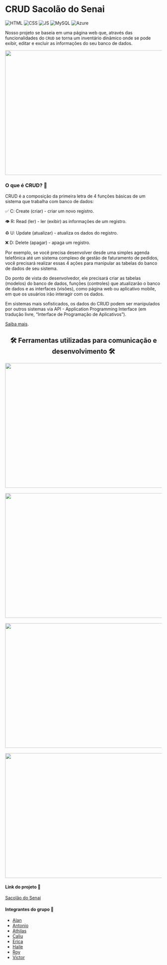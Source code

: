 # CRUD Sacolão do Senai

![HTML](https://img.shields.io/twitter/url?color=%23E34F26&label=HTML5&logo=html5&logoColor=%23E34F26&style=flat-square&url=https%3A%2F%2Fwww.w3schools.com%2F)   ![CSS](https://img.shields.io/twitter/url?color=%231572B6&label=CSS3&logo=css3&logoColor=%231572B6&style=flat-square&url=https%3A%2F%2Fwww.w3schools.com%2F)   ![JS](https://img.shields.io/twitter/url?color=%23F7DF1E&label=JavaScript&logo=JavaScript&logoColor=%23F7DF1E&style=flat-square&url=https%3A%2F%2Fwww.w3schools.com%2F)   ![MySQL](https://img.shields.io/twitter/url?color=%234479A1&label=MySQL&logo=MySQL&logoColor=%234479A1&style=flat-square&url=https%3A%2F%2Fwww.w3schools.com%2F)   ![Azure](https://img.shields.io/twitter/url?color=%230078D4&label=Microsoft%20Azure&logo=Microsoft%20Azure&logoColor=%230078D4&style=flat-square&url=https%3A%2F%2Fwww.w3schools.com%2F)

Nosso projeto se baseia em uma página web que, através das funcionalidades do `` CRUD `` se torna um inventário dinâmico onde se pode exibir, editar e excluir as informações do seu banco de dados.

<p align="center">
  <img src="https://user-images.githubusercontent.com/71888055/125679510-35de2013-bca9-4538-a66d-27b00892f0b7.jpeg" width="600px" height="400px" />
</p>

### O que é CRUD? 🤔

CRUD é a composição da primeira letra de 4 funções básicas de um sistema que trabalha com banco de dados:

✅ C: Create (criar) - criar um novo registro.

👁 R: Read (ler) - ler (exibir) as informações de um registro.

♻️ U: Update (atualizar) - atualiza os dados do registro.

❌ D: Delete (apagar) - apaga um registro.

Por exemplo, se você precisa desenvolver desde uma simples agenda telefônica até um sistema complexo de gestão de faturamento de pedidos, você precisará realizar essas 4 ações para manipular as tabelas do banco de dados de seu sistema.

Do ponto de vista do desenvolvedor, ele precisará criar as tabelas (modelos) do banco de dados, funções (controles) que atualizarão o banco de dados e as interfaces (visões), como página web ou aplicativo mobile, em que os usuários irão interagir com os dados.

Em sistemas mais sofisticados, os dados do CRUD podem ser manipulados por outros sistemas via API - Application Programming Interface (em tradução livre, “Interface de Programação de Aplicativos”).

[Saiba mais](https://angelopublio.com.br/blog/crud).

<h2 align="center"> 🛠️ Ferramentas utilizadas para comunicação e desenvolvimento 🛠️</h2>

<p align="center">
  <a href="https://www.microsoft.com/pt-br/microsoft-teams/log-in" target="_blank">
    <img src="https://user-images.githubusercontent.com/71888055/125680629-56f952c0-13e7-45ab-9340-68be60ee4cb8.PNG" width="600px" height="400px" />
  </a>
  <br>
  <br>

  <img src="https://user-images.githubusercontent.com/71888055/125680625-c439dc27-8f5f-46d4-99ae-b06a58f2f30e.PNG" width="600px" height="400px" />
  <br>
  <br>

  <img src="https://user-images.githubusercontent.com/71888055/125680354-d092e62f-8f4d-48cb-ada0-a075e6649db3.PNG" width="600px" height="400px" />
  <br>
  <br>

  <img src="https://user-images.githubusercontent.com/71888055/125680943-83e7f493-58dc-42c4-a773-2074ba414384.jpg"  width="600px" height="400px" />
</p>

#### Link do projeto 🔗

[Sacolão do Senai](http://haile1.eastus2.cloudapp.azure.com/sacol%C3%A3o.html)

#### Integrantes do grupo 🔗

- [Alan](https://github.com/allan-gh)
- [Antonio](https://github.com/Antonio1711)
- [Athilas](https://github.com/Athilas-Silva)
- [Caliu](https://github.com/caliusantos)
- [Erica](https://github.com/EricaSantos-FullStack)
- [Haile](https://github.com/hailemarcos)
- [Roy](https://github.com/Roymp3)
- [Victor](https://github.com/ViictorSR388)

